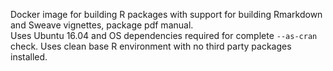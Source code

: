 Docker image for building R packages with support for building Rmarkdown and Sweave vignettes, package pdf manual.  
Uses Ubuntu 16.04 and OS dependencies required for complete `--as-cran` check. Uses clean base R environment with no third party packages installed.  
